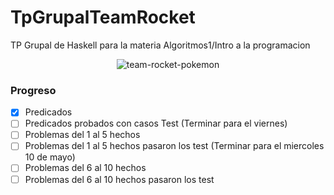 # TpGrupalTeamRocket
TP Grupal de Haskell para la materia Algoritmos1/Intro a la programacion
<p align="center">
  <img src="https://user-images.githubusercontent.com/55926702/234432835-cee3b28a-a5b1-4f15-9a8f-c78ea48dc673.gif" alt="team-rocket-pokemon">
</p>

### Progreso

- [x] Predicados
- [ ] Predicados probados con casos Test (Terminar para el viernes)
- [ ] Problemas del 1 al 5 hechos
- [ ] Problemas del 1 al 5 hechos pasaron los test (Terminar para el miercoles 10 de mayo)
- [ ] Problemas del 6 al 10 hechos
- [ ] Problemas del 6 al 10 hechos pasaron los test
